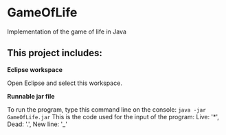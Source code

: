 # GameOfLife
Implementation of the game of life in Java

## This project includes:

**Eclipse workspace**

Open Eclipse and select this workspace.

**Runnable jar file**

To run the program, type this command line on the console: ```java -jar GameOfLife.jar``` 
This is the code used for the input of the program: Live: '*', Dead: '.', New line: '_'

